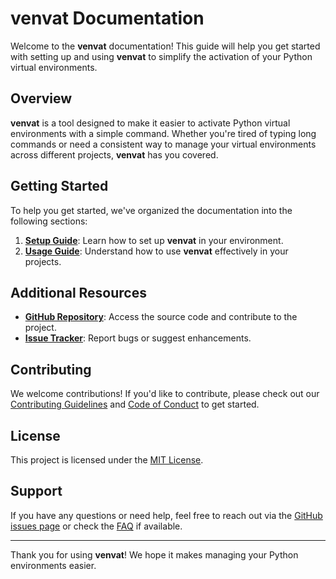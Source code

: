 # venvat Documentation

Welcome to the **venvat** documentation! This guide will help you get started with setting up and using **venvat** to simplify the activation of your Python virtual environments.

## Overview

**venvat** is a tool designed to make it easier to activate Python virtual environments with a simple command. Whether you're tired of typing long commands or need a consistent way to manage your virtual environments across different projects, **venvat** has you covered.

## Getting Started

To help you get started, we've organized the documentation into the following sections:

1. **[Setup Guide](./setup.md)**: Learn how to set up **venvat** in your environment.
2. **[Usage Guide](./usage.md)**: Understand how to use **venvat** effectively in your projects.

## Additional Resources

- **[GitHub Repository](https://github.com/Kelocker/venvat)**: Access the source code and contribute to the project.
- **[Issue Tracker](https://github.com/Kelocker/venvat/issues)**: Report bugs or suggest enhancements.

## Contributing

We welcome contributions! If you'd like to contribute, please check out our [Contributing Guidelines](https://github.com/Kelocker/venvat/blob/main/CONTRIBUTING.md) and [Code of Conduct](https://github.com/Kelocker/venvat/blob/main/CODE_OF_CONDUCT.md) to get started.

## License

This project is licensed under the [MIT License](https://github.com/Kelocker/venvat/blob/main/LICENSE).

## Support

If you have any questions or need help, feel free to reach out via the [GitHub issues page](https://github.com/Kelocker/venvat/issues) or check the [FAQ](./FAQ.md) if available.

---

Thank you for using **venvat**! We hope it makes managing your Python environments easier.
